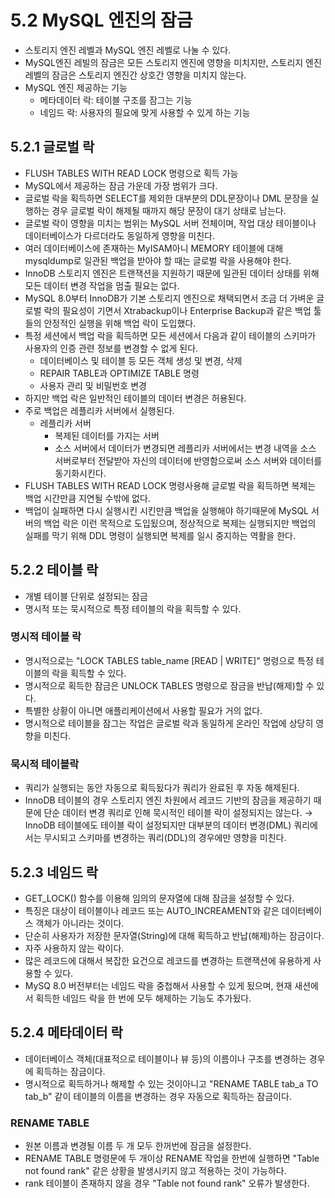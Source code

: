 # 5.2 MySQL 엔진의 잠금
- 스토리지 엔진 레벨과 MySQL 엔진 레벨로 나눌 수 있다.
- MySQL엔진 레빌의 잠금은 모든 스토리지 엔진에 영향을 미치지만, 스토리지 엔진 레벨의 잠금은 스토리지 엔진간 상호간 영향을 미치지 않는다.
- MySQL 엔진 제공하는 기능
  - 메타데이터 락: 테이블 구조를 잠그는 기능
  - 네임드 락: 사용자의 필요에 맞게 사용할 수 있게 하는 기능

## 5.2.1 글로벌 락
- FLUSH TABLES WITH READ LOCK 명령으로 획득 가능
- MySQL에서 제공하는 잠금 가운데 가장 범위가 크다.
- 글로벌 락을 획득하면 SELECT를 제외한 대부분의 DDL문장이나 DML 문장을 실행하는 경우 글로벌 락이 해제될 때까지 해당 문장이 대기 상태로 남는다.
- 글로벌 락이 영향을 미치는 범위는 MySQL 서버 전체이며, 작업 대상 테이블이나 데이터베이스가 다르더라도 동일하게 영향을 미친다.
- 여러 데이터베이스에 존재하는 MyISAM아니 MEMORY 테이블에 대해 mysqldump로 일관된 백업을 받아야 할 때는 글로벌 락을 사용해야 한다.
- InnoDB 스토리지 엔진은 트랜잭션을 지원하기 때문에 일관된 데이터 상태를 위해 모든 데이터 변경 작업을 멈출 필요는 없다.
- MySQL 8.0부터 InnoDB가 기본 스토리지 엔진으로 채택되면서 조금 더 가벼운 글로벌 락의 필요성이 기면서 Xtrabackup이나 Enterprise Backup과 같은 백업 툴들의 안정적인 실행을 위해 백업 락이 도입했다.
- 특정 세션에서 백업 락을 획득하면 모든 세션에서 다음과 같이 테이블의 스키마가 사용자의 인증 관련 정보를 변경할 수 없게 된다.
  - 데이터베이스 및 테이블 등 모든 객체 생성 및 변경, 삭제
  - REPAIR TABLE과 OPTIMIZE TABLE 명령
  - 사용자 관리 및 비밀번호 변경
- 하지만 백업 락은 일반적인 테이블의 데이터 변경은 허용된다.
- 주로 백업은 레플리카 서버에서 실행된다.
  - 레플리카 서버
    - 복제된 데이터를 가지는 서버
    - 소스 서버에서 데이터가 변경되면 레플리카 서버에서는 변경 내역을 소스 서버로부터 전달받아 자신의 데이터에 반영함으로써 소스 서버와 데이터를 동기화시킨다.
- FLUSH TABLES WITH READ LOCK 명령사용해 글로벌 락을 획득하면 복제는 백업 시간만큼 지연될 수밖에 없다.
- 백업이 실패하면 다시 실행시킨 시킨만큼 백업을 실행해야 하기때문에 MySQL 서버의 백업 락은 이런 목적으로 도입됬으며, 정상적으로 복제는 실행되지만 백업의 실패를 막기 위해 DDL 명령이 실행되면 복제를 일시 중지하는 역활을 한다.


## 5.2.2 테이블 락
- 개별 테이블 단위로 설정되는 잠금
- 명시적 또는 묵시적으로 특정 테이블의 락을 획득할 수 있다.

### 명시적 테이블 락
- 명시적으로는 "LOCK TABLES table_name [READ | WRITE]" 명령으로 특정 테이블의 락을 획득할 수 있다.
- 명시적으로 획득한 잠금은 UNLOCK TABLES 명령으로 잠금을 반납(해제)할 수 있다.
- 특별한 상황이 아니면 애플리케이션에서 사용할 필요가 거의 없다.
- 명시적으로 테이블을 잠그는 작업은 글로벌 락과 동일하게 온라인 작업에 상당히 영향을 미친다.

### 묵시적 테이블락
- 쿼리가 실행되는 동안 자동으로 획득됬다가 쿼리가 완료된 후 자동 해제된다.
- InnoDB 테이블의 경우 스토리지 엔진 차원에서 레코드 기반의 잠금을 제공하기 때문에 단순 데이터 변경 쿼리로 인해 묵시적인 테이블 락이 설정되지는 않는다. → InnoDB 테이블에도 테이블 락이 설정되지만 대부분의 데이터 변경(DML) 쿼리에서는 무시되고 스키마를 변경하는 쿼리(DDL)의 경우에만 영향을 미친다.

## 5.2.3 네임드 락
- GET_LOCK() 함수를 이용해 임의의 문자열에 대해 잠금을 설정할 수 있다.
- 특징은 대상이 테이블이나 레코드 또는 AUTO_INCREAMENT와 같은 데이터베이스 객체가 아니라는 것이다.
- 단순히 사용자가 저장한 문자열(String)에 대해 획득하고 반납(해제)하는 잠금이다.
- 자주 사용하지 않는 락이다.
- 많은 레코드에 대해서 복잡한 요건으로 레코드를 변경하는 트랜잭션에 유용하게 사용할 수 있다.
- MySQ 8.0 버전부터는 네임드 락을 중첩해서 사용할 수 있게 됬으며, 현재 새션에서 획득한 네임드 락을 한 번에 모두 해제하는 기능도 추가됬다.

## 5.2.4 메타데이터 락
- 데이터베이스 객체(대표적으로 테이블이나 뷰 등)의 이름이나 구조를 변경하는 경우에 획득하는 잠금이다.
- 명시적으로 획득하거나 해제할 수 있는 것이아니고 "RENAME TABLE tab_a TO tab_b" 같이 테이블의 이름을 변경하는 경우 자동으로 획득하는 잠금이다.

### RENAME TABLE
- 원본 이름과 변경될 이름 두 개 모두 한꺼번에 잠금을 설정한다.
- RENAME TABLE 명령문에 두 개이상 RENAME 작업을 한번에 실행하면 "Table not found rank" 같은 상황을 발생시키지 않고 적용하는 것이 가능하다.
- rank 테이블이 존재하지 않을 경우 "Table not found rank" 오류가 발생한다.

